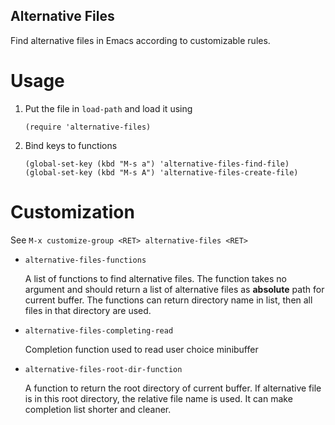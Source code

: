 Alternative Files
-----------------

Find alternative files in Emacs according to customizable rules.

Usage
=====

1.  Put the file in `load-path` and load it using

        (require 'alternative-files)

2.  Bind keys to functions

        (global-set-key (kbd "M-s a") 'alternative-files-find-file)
        (global-set-key (kbd "M-s A") 'alternative-files-create-file)


Customization
=============

See `M-x customize-group <RET> alternative-files <RET>`

- `alternative-files-functions`

  A list of functions to find alternative files. The function takes no argument
  and should return a list of alternative files as **absolute** path for current
  buffer. The functions can return directory name in list, then all files in
  that directory are used.

- `alternative-files-completing-read`

  Completion function used to read user choice minibuffer
  
- `alternative-files-root-dir-function`

  A function to return the root directory of current buffer. If alternative
  file is in this root directory, the relative file name is used. It can make
  completion list shorter and cleaner.